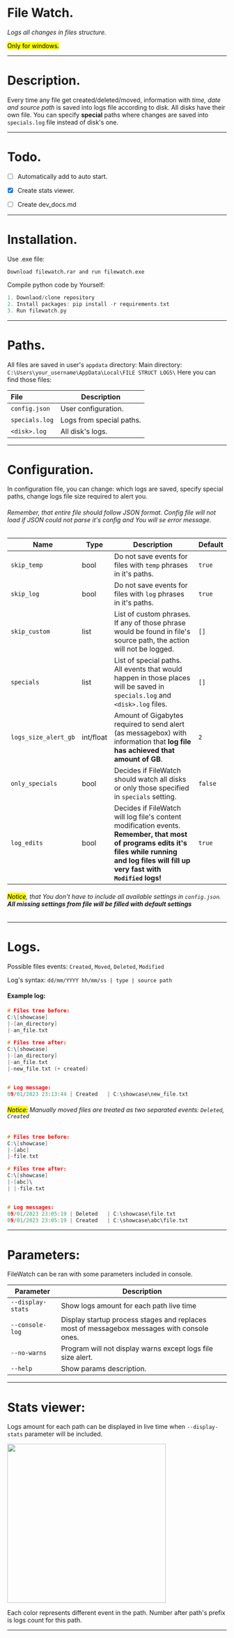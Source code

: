 # File Watch.

*Logs all changes in files structure.*

<mark>Only for windows.</mark>

---

# Description.

Every time any file get created/deleted/moved, information with *time, date and source path* is saved into logs file according to disk. All disks have their own file. You can specify **special** paths where changes are saved into `specials.log` file instead of disk's one.

---

# Todo.

- [ ] Automatically add to auto start.

- [x] Create stats viewer.

- [ ] Create dev_docs.md

---

# Installation.

Use .exe file:

`Download filewatch.rar and run filewatch.exe`

Compile python code by Yourself:

```c
1. Downlaod/clone repository
2. Install packages: pip install -r requirements.txt
3. Run filewatch.py
```

---

# Paths.

All files are saved in user's `appdata` directory: 
Main directory: `C:\Users\your_username\AppData\Local\FILE STRUCT LOGS\`
Here you can find those files:

| File           | Description              |
|:-------------- | ------------------------ |
| `config.json`  | User configuration.      |
| `specials.log` | Logs from special paths. |
| `<disk>.log`   | All disk's logs.         |

---

# Configuration.

In configuration file, you can change: which logs are saved, specify special paths, change logs file size required to alert you.

###### Remember, that entire file should follow JSON format. Config file will not load if JSON could not parse it's config and You will se error message.

| Name                 | Type      | Description                                                                                                                                                                                     | Default |
| -------------------- | --------- | ----------------------------------------------------------------------------------------------------------------------------------------------------------------------------------------------- | ------- |
| `skip_temp`          | bool      | Do not save events for files with `temp` phrases in it's paths.                                                                                                                                 | `true`  |
| `skip_log`           | bool      | Do not save events for files with `log` phrases in it's paths.                                                                                                                                  | `true`  |
| `skip_custom`        | list      | List of custom phrases. If any of those phrase would be found in file's source path, the action will not be logged.                                                                             | `[]`    |
| `specials`           | list      | List of special paths. All events that would happen in those places will be saved in `specials.log` and `<disk>.log` files.                                                                     | `[]`    |
| `logs_size_alert_gb` | int/float | Amount of Gigabytes required to send alert (as messagebox) with information that **log file has achieved that amount of GB**.                                                                   | `2`     |
| `only_specials`      | bool      | Decides if FileWatch should watch all disks or only those specified in `specials` setting.                                                                                                      | `false` |
| `log_edits`          | bool      | Decides if FileWatch will log file's content modification events. **Remember, that most of programs edits it's files while running and log files will fill up very fast with `Modified` logs!** | `true`  |

###### <mark>Notice</mark>, that You don't have to include all available settings in `config.json`. **All missing settings from file will be filled with default settings**

---

# Logs.

Possible files events: `Created`, `Moved`, `Deleted`, `Modified`

Log's syntax: `dd/mm/YYYY hh/mm/ss | type | source path`

#### Example log:

```c
# Files tree before:
C:\[showcase]
|-[an_directory]
|-an_file.txt

# Files tree after:
C:\[showcase]
|-[an_directory]
|-an_file.txt
|-new_file.txt (+ created)


# Log message:
09/01/2023 23:13:44 | Created   | C:\showcase\new_file.txt
```

###### <mark>Notice:</mark> Manually moved files are treated as two separated events: `Deleted`, `Created`

```c
# Files tree before:
C:\[showcase]
|-[abc]
|-file.txt

# Files tree after:
C:\[showcase]
|-[abc]\
| |-file.txt 


# Log messages:
09/01/2023 23:05:19 | Deleted   | C:\showcase\file.txt 
09/01/2023 23:05:19 | Created   | C:\showcase\abc\file.txt 
```

---

# Parameters:

FileWatch can be ran with some parameters included in console.

| Parameter         | Description                                                                                |
| ----------------- | ------------------------------------------------------------------------------------------ |
| `--display-stats` | Show logs amount for each path live time                                                   |
| `--console-log`   | Display startup process stages and replaces most of messagebox messages with console ones. |
| `--no-warns`      | Program will not display warns except logs file size alert.                                |
| `--help`          | Show params description.                                                                   |

---

# Stats viewer:

Logs amount for each path can be displayed in live time when `--display-stats` parameter will be included.

<img title="" src="https://i.imgur.com/NtFg8JG.png" alt="" width="364">

Each color represents different event in the path. Number after path's prefix is logs count for this path.

---


